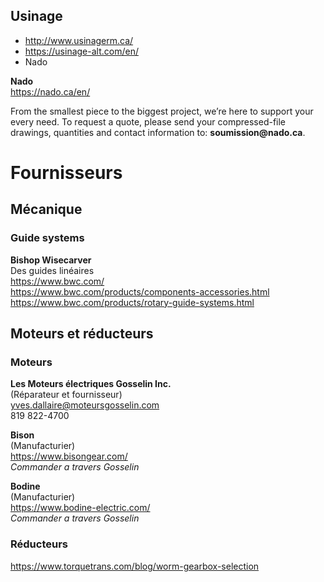 ## Usinage

- http://www.usinagerm.ca/
- https://usinage-alt.com/en/
- Nado

**Nado**<br>
https://nado.ca/en/
<p>
From the smallest piece to the biggest project, we’re here to support your every need. To request a quote, please send your compressed-file drawings, quantities and contact information to: <b>soumission@nado.ca</b>.
</p>

# Fournisseurs

## Mécanique

### Guide systems

**Bishop Wisecarver**<br>
Des guides linéaires<br>
https://www.bwc.com/<br>
https://www.bwc.com/products/components-accessories.html<br>
https://www.bwc.com/products/rotary-guide-systems.html

## Moteurs et réducteurs

### Moteurs

**Les Moteurs électriques Gosselin Inc.**<br>
(Réparateur et fournisseur)<br>
yves.dallaire@moteursgosselin.com<br>
819 822-4700

**Bison**<br>
(Manufacturier)<br>
https://www.bisongear.com/<br>
*Commander a travers Gosselin*

**Bodine**<br>
(Manufacturier)<br>
https://www.bodine-electric.com/<br>
*Commander a travers Gosselin*

### Réducteurs

https://www.torquetrans.com/blog/worm-gearbox-selection
